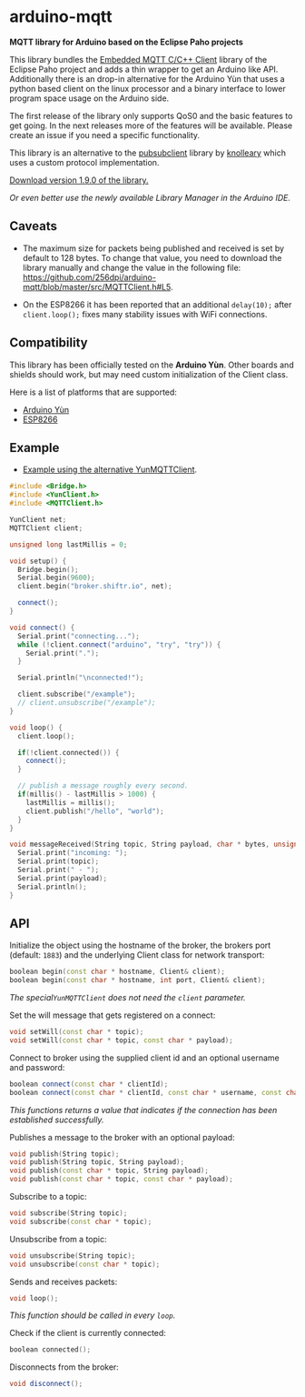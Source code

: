 # arduino-mqtt

**MQTT library for Arduino based on the Eclipse Paho projects**

This library bundles the [Embedded MQTT C/C++ Client](https://eclipse.org/paho/clients/c/embedded/) library of the Eclipse Paho project and adds a thin wrapper to get an Arduino like API. Additionally there is an drop-in alternative for the Arduino Yùn that uses a python based client on the linux processor and a binary interface to lower program space usage on the Arduino side.

The first release of the library only supports QoS0 and the basic features to get going. In the next releases more of the features will be available. Please create an issue if you need a specific functionality.

This library is an alternative to the [pubsubclient](https://github.com/knolleary/pubsubclient) library by [knolleary](https://github.com/knolleary) which uses a custom protocol implementation.

[Download version 1.9.0 of the library.](https://github.com/256dpi/arduino-mqtt/releases/download/v1.9.0/mqtt.zip)

*Or even better use the newly available Library Manager in the Arduino IDE.*

## Caveats

- The maximum size for packets being published and received is set by default to 128 bytes. To change that value, you need to download the library manually and change the value in the following file: https://github.com/256dpi/arduino-mqtt/blob/master/src/MQTTClient.h#L5.

- On the ESP8266 it has been reported that an additional `delay(10);` after `client.loop();` fixes many stability issues with WiFi connections.

## Compatibility

This library has been officially tested on the **Arduino Yùn**. Other boards and shields should work, but may need custom initialization of the Client class.

Here is a list of platforms that are supported:

- [Arduino Yùn](https://www.arduino.cc/en/Main/ArduinoBoardYun)
- [ESP8266](https://github.com/esp8266/Arduino)

## Example

- [Example using the alternative YunMQTTClient](https://github.com/256dpi/arduino-mqtt/blob/master/examples/YunMQTTClient/YunMQTTClient.ino).

```c++
#include <Bridge.h>
#include <YunClient.h>
#include <MQTTClient.h>

YunClient net;
MQTTClient client;

unsigned long lastMillis = 0;

void setup() {
  Bridge.begin();
  Serial.begin(9600);
  client.begin("broker.shiftr.io", net);

  connect();
}

void connect() {
  Serial.print("connecting...");
  while (!client.connect("arduino", "try", "try")) {
    Serial.print(".");
  }

  Serial.println("\nconnected!");

  client.subscribe("/example");
  // client.unsubscribe("/example");
}

void loop() {
  client.loop();

  if(!client.connected()) {
    connect();
  }

  // publish a message roughly every second.
  if(millis() - lastMillis > 1000) {
    lastMillis = millis();
    client.publish("/hello", "world");
  }
}

void messageReceived(String topic, String payload, char * bytes, unsigned int length) {
  Serial.print("incoming: ");
  Serial.print(topic);
  Serial.print(" - ");
  Serial.print(payload);
  Serial.println();
}
```

## API

Initialize the object using the hostname of the broker, the brokers port (default: `1883`) and the underlying Client class for network transport:

```c++
boolean begin(const char * hostname, Client& client);
boolean begin(const char * hostname, int port, Client& client);
```

_The special`YunMQTTClient` does not need the `client` parameter._

Set the will message that gets registered on a connect:

```c++
void setWill(const char * topic);
void setWill(const char * topic, const char * payload);
```

Connect to broker using the supplied client id and an optional username and password:

```c++
boolean connect(const char * clientId);
boolean connect(const char * clientId, const char * username, const char * password);
```

_This functions returns a value that indicates if the connection has been established successfully._

Publishes a message to the broker with an optional payload:

```c++
void publish(String topic);
void publish(String topic, String payload);
void publish(const char * topic, String payload);
void publish(const char * topic, const char * payload);
```

Subscribe to a topic: 

```c++
void subscribe(String topic);
void subscribe(const char * topic);
```

Unsubscribe from a topic:

```c++
void unsubscribe(String topic);
void unsubscribe(const char * topic);
```

Sends and receives packets: 

```c++
void loop();
```

_This function should be called in every `loop`._

Check if the client is currently connected:

```c++
boolean connected();
```

Disconnects from the broker:

```c++
void disconnect();
```
